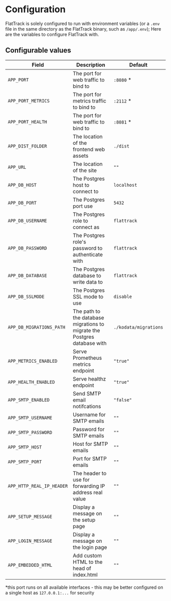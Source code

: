 # Configuration

FlatTrack is solely configured to run with environment variables (or a `.env` file in the same directory as the FlatTrack binary, such as `/app/.env`); Here are the variables to configure FlatTrack with.

## Configurable values

| Field                     | Description                                                               | Default               |
|---------------------------|---------------------------------------------------------------------------|-----------------------|
| `APP_PORT`                | The port for web traffic to bind to                                       | `:8080` *             |
| `APP_PORT_METRICS`        | The port for metrics traffic to bind to                                   | `:2112` *             |
| `APP_PORT_HEALTH`         | The port for web traffic to bind to                                       | `:8081` *             |
| `APP_DIST_FOLDER`         | The location of the frontend web assets                                   | `./dist`              |
| `APP_URL`                 | The location of the site                                                  | `""`                  |
| `APP_DB_HOST`             | The Postgres host to connect to                                           | `localhost`           |
| `APP_DB_PORT`             | The Postgres port use                                                     | `5432`                |
| `APP_DB_USERNAME`         | The Postgres role to connect as                                           | `flattrack`           |
| `APP_DB_PASSWORD`         | The Postgres role's password to authenticate with                         | `flattrack`           |
| `APP_DB_DATABASE`         | The Postgres database to write data to                                    | `flattrack`           |
| `APP_DB_SSLMODE`          | The Postgres SSL mode to use                                              | `disable`             |
| `APP_DB_MIGRATIONS_PATH`  | The path to the database migrations to migrate the Postgres database with | `./kodata/migrations` |
| `APP_METRICS_ENABLED`     | Serve Prometheus metrics endpoint                                         | `"true"`              |
| `APP_HEALTH_ENABLED`      | Serve healthz endpoint                                                    | `"true"`              |
| `APP_SMTP_ENABLED`        | Send SMTP email notifcations                                              | `"false"`             |
| `APP_SMTP_USERNAME`       | Username for SMTP emails                                                  | `""`                  |
| `APP_SMTP_PASSWORD`       | Password for SMTP emails                                                  | `""`                  |
| `APP_SMTP_HOST`           | Host for SMTP emails                                                      | `""`                  |
| `APP_SMTP_PORT`           | Port for SMTP emails                                                      | `""`                  |
| `APP_HTTP_REAL_IP_HEADER` | The header to use for forwarding IP address real value                    | `""`                  |
| `APP_SETUP_MESSAGE`       | Display a message on the setup page                                       | `""`                  |
| `APP_LOGIN_MESSAGE`       | Display a message on the login page                                       | `""`                  |
| `APP_EMBEDDED_HTML`       | Add custom HTML to the head of index.html                                 | `""`                  |

\*this port runs on all available interfaces - this may be better configured on a single host as `127.0.0.1:...` for security

